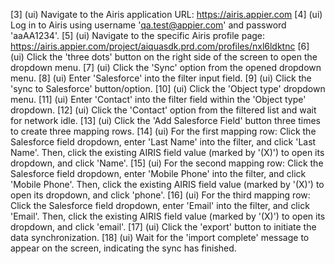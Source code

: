 [3] (ui) Navigate to the Airis application URL: https://airis.appier.com
[4] (ui) Log in to Airis using username 'qa.test@appier.com' and password 'aaAA1234'.
[5] (ui) Navigate to the specific Airis profile page: https://airis.appier.com/project/aiquasdk.prd.com/profiles/nxl6ldktnc
[6] (ui) Click the 'three dots' button on the right side of the screen to open the dropdown menu.
[7] (ui) Click the 'Sync' option from the opened dropdown menu.
[8] (ui) Enter 'Salesforce' into the filter input field.
[9] (ui) Click the 'sync to Salesforce' button/option.
[10] (ui) Click the 'Object type' dropdown menu.
[11] (ui) Enter 'Contact' into the filter field within the 'Object type' dropdown.
[12] (ui) Click the 'Contact' option from the filtered list and wait for network idle.
[13] (ui) Click the 'Add Salesforce Field' button three times to create three mapping rows.
[14] (ui) For the first mapping row: Click the Salesforce field dropdown, enter 'Last Name' into the filter, and click 'Last Name'. Then, click the existing AIRIS field value (marked by '(X)') to open its dropdown, and click 'Name'.
[15] (ui) For the second mapping row: Click the Salesforce field dropdown, enter 'Mobile Phone' into the filter, and click 'Mobile Phone'. Then, click the existing AIRIS field value (marked by '(X)') to open its dropdown, and click 'phone'.
[16] (ui) For the third mapping row: Click the Salesforce field dropdown, enter 'Email' into the filter, and click 'Email'. Then, click the existing AIRIS field value (marked by '(X)') to open its dropdown, and click 'email'.
[17] (ui) Click the 'export' button to initiate the data synchronization.
[18] (ui) Wait for the 'import complete' message to appear on the screen, indicating the sync has finished.

